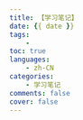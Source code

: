```yaml
---
title: 【学习笔记】
date: {{ date }}
tags:
    - 
toc: true
languages:
    - zh-CN
categories:
    - 学习笔记
comments: false
cover: false
---
```




<!-- more -->

